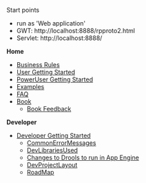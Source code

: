 Start points 
- run as 'Web application'
- GWT: http://localhost:8888/rpproto2.html
- Servlet: http://localhost:8888/


**Home**
  * [Business Rules](docs/BusinessRules.md)
  * [User Getting Started](docs/UserEndUserGettingStarted.md)
  * [PowerUser Getting Started](docs/PowerPowerUserGettingStarted.md)
  * [Examples](docs/RedPiranhaExamples.md)
  * [FAQ](docs/FAQ.md)
  * [Book](docs/Book.md)
    * [Book Feedback](BookFeedback.md)

**Developer**
  * [Developer Getting Started](docs/DevDeveloperGettingStarted.md)
    * [CommonErrorMessages](docs/CommonErrorMessages.md)
    * [DevLibrariesUsed](docs/DevLibrariesUsed.md)
    * [Changes to Drools to run in App Engine](docs/ModifyDroolsRunInGoogleAppEngine.md)
    * [DevProjectLayout](docs/DevProjectLayout.md)
    * [RoadMap](docs/RoadMap.md)
